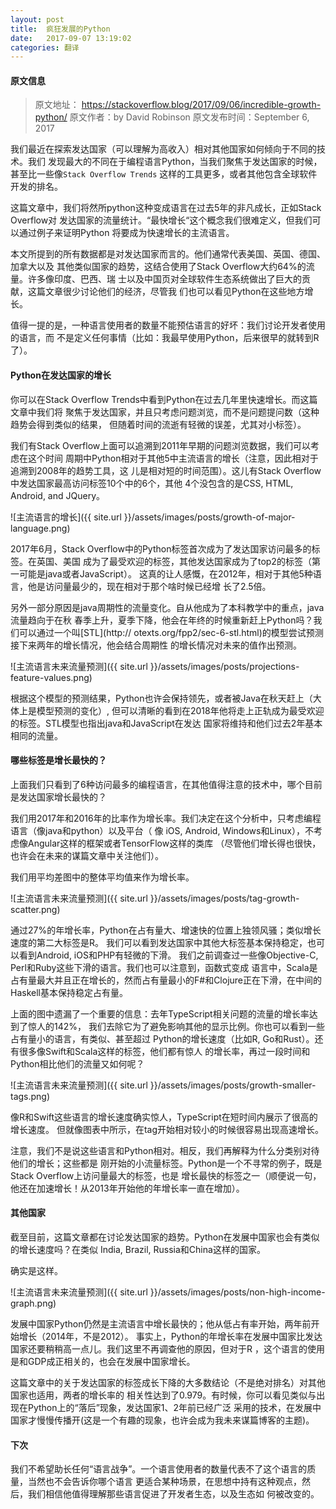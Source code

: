 ```yaml
---
layout: post
title:  疯狂发展的Python
date:   2017-09-07 13:19:02
categories: 翻译
---
```

#### 原文信息
> 原文地址： https://stackoverflow.blog/2017/09/06/incredible-growth-python/
> 原文作者：by David Robinson
> 原文发布时间：September 6, 2017

我们最近在探索发达国家（可以理解为高收入）相对其他国家如何倾向于不同的技术。我们
发现最大的不同在于编程语言Python，当我们聚焦于发达国家的时候，甚至比一些像`Stack Overflow Trends`
这样的工具更多，或者其他包含全球软件开发的排名。

这篇文章中，我们将然所python这种变成语言在过去5年的非凡成长，正如Stack Overflow对
发达国家的流量统计。“最快增长“这个概念我们很难定义，但我们可以通过例子来证明Python
将要成为快速增长的主流语言。

本文所提到的所有数据都是对发达国家而言的。他们通常代表美国、英国、德国、加拿大以及
其他类似国家的趋势，这结合使用了Stack Overflow大约64%的流量。许多像印度、巴西、瑞
士以及中国页对全球软件生态系统做出了巨大的贡献，这篇文章很少讨论他们的经济，尽管我
们也可以看见Python在这些地方增长。

值得一提的是，一种语言使用者的数量不能预估语言的好坏：我们讨论开发者使用的语言，而
不是定义任何事情（比如：我最早使用Python，后来很早的就转到R了）。

#### Python在发达国家的增长
你可以在Stack Overflow Trends中看到Python在过去几年里快速增长。而这篇文章中我们将
聚焦于发达国家，并且只考虑问题浏览，而不是问题提问数（这种趋势会得到类似的结果，
但随着时间的流逝有轻微的误差，尤其对小标签）。

我们有Stack Overflow上面可以追溯到2011年早期的问题浏览数据，我们可以考虑在这个时间
周期中Python相对于其他5中主流语言的增长（注意，因此相对于追溯到2008年的趋势工具，这
儿是相对短的时间范围）。这儿有Stack Overflow中发达国家最高访问标签10个中的6个，其他
4个没包含的是CSS, HTML, Android, and JQuery。

![主流语言的增长]({{ site.url }}/assets/images/posts/growth-of-major-language.png)

2017年6月，Stack Overflow中的Python标签首次成为了发达国家访问最多的标签。在英国、美国
成为了最受欢迎的标签，其他发达国家成为了top2的标签（第一可能是java或者JavaScript）。
这真的让人感慨，在2012年，相对于其他5种语言，他是访问量最少的，现在相对于那个啥时候已经增
长了2.5倍。

另外一部分原因是java周期性的流量变化。自从他成为了本科教学中的重点，java流量趋向于在秋
春季上升，夏季下降，他会在年终的时候重新赶上Python吗？我们可以通过一个叫[STL](http://
otexts.org/fpp2/sec-6-stl.html)的模型尝试预测接下来两年的增长情况，他会结合周期性
的增长情况对未来的值作出预测。

![主流语言未来流量预测]({{ site.url }}/assets/images/posts/projections-feature-values.png)

根据这个模型的预测结果，Python也许会保持领先，或者被Java在秋天赶上（大体上是模型预测的变化）,
但可以清晰的看到在2018年他将走上正轨成为最受欢迎的标签。STL模型也指出java和JavaScript在发达
国家将维持和他们过去2年基本相同的流量。

#### 哪些标签是增长最快的？
上面我们只看到了6种访问最多的编程语言，在其他值得注意的技术中，哪个目前是发达国家增长最快的？

我们用2017年和2016年的比率作为增长率。我们决定在这个分析中，只考虑编程语言（像java和python）以及平台（
像 iOS, Android, Windows和Linux），不考虑像Angular这样的框架或者TensorFlow这样的类库
（尽管他们增长得也很快，也许会在未来的谋篇文章中关注他们）。

我们用平均差图中的整体平均值来作为增长率。

![主流语言未来流量预测]({{ site.url }}/assets/images/posts/tag-growth-scatter.png)

通过27%的年增长率，Python在占有量大、增速快的位置上独领风骚；类似增长速度的第二大标签是R。
我们可以看到发达国家中其他大标签基本保持稳定，也可以看到Android, iOS和PHP有轻微的下滑。
我们之前调查过一些像Objective-C, Perl和Ruby这些下滑的语言。我们也可以注意到，函数式变成
语言中，Scala是占有量最大并且正在增长的，然而占有量最小的F#和Clojure正在下滑，在中间的
Haskell基本保持稳定占有量。

上面的图中遗漏了一个重要的信息：去年TypeScript相关问题的流量的增长率达到了惊人的142%，
我们去除它为了避免影响其他的显示比例。你也可以看到一些占有量小的语言，有类似、甚至超过
Python的增长速度（比如R, Go和Rust）。还有很多像Swift和Scala这样的标签，他们都有惊人
的增长率，再过一段时间和Python相比他们的流量又如何呢？

![主流语言未来流量预测]({{ site.url }}/assets/images/posts/growth-smaller-tags.png)

像R和Swift这些语言的增长速度确实惊人，TypeScript在短时间内展示了很高的增长速度。
但就像图表中所示，在tag开始相对较小的时候很容易出现高速增长。

注意，我们不是说这些语言和Python相对。相反，我们再解释为什么分类别对待他们的增长；这些都是
刚开始的小流量标签。Python是一个不寻常的例子，既是Stack Overflow上访问量最大的标签，也是
增长最快的标签之一（顺便说一句，他还在加速增长！从2013年开始他的年增长率一直在增加）。

#### 其他国家
截至目前，这篇文章都在讨论发达国家的趋势。Python在发展中国家也会有类似的增长速度吗？在类似
India, Brazil, Russia和China这样的国家。

确实是这样。

![主流语言未来流量预测]({{ site.url }}/assets/images/posts/non-high-income-graph.png)

发展中国家Python仍然是主流语言中增长最快的；他从低占有率开始，两年前开始增长（2014年，不是2012）。
事实上，Python的年增长率在发展中国家比发达国家还要稍稍高一点儿。我们这里不再调查他的原因，但对于R
，这个语言的使用是和GDP成正相关的，也会在发展中国家增长。

这篇文章中的关于发达国家的标签成长下降的大多数结论（不是绝对排名）对其他国家也适用，两者的增长率的
相关性达到了0.979。有时候，你可以看见类似与出现在Python上的“落后”现象，发达国家1、2年前已经广泛
采用的技术，在发展中国家才慢慢传播开(这是一个有趣的现象，也许会成为我未来谋篇博客的主题)。

#### 下次
我们不希望助长任何“语言战争”。一个语言使用者的数量代表不了这个语言的质量，当然也不会告诉你哪个语言
更适合某种场景，在思想中持有这种观点，然后，我们相信他值得理解那些语言促进了开发者生态，以及生态如
何被改变的。




